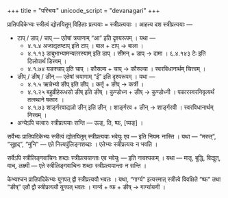 +++
title = "परिचयः"
unicode_script = "devanagari"
+++

प्रातिपदिकेभ्यः स्त्रीत्वं द्योतयितुम् विहिताः प्रत्ययाः = स्त्रीप्रत्ययाः । आहत्य दश स्त्रीप्रत्ययाः —

- टाप् / डाप् / चाप् — एतेषां त्रयाणाम् “आ” इति दृश्यरूपम् । यथा —‌
  - ४.१.४ अजाद्यतष्टाप् इति टाप् । बाल + टाप् → बाला ।
  - ४.१.१३ डाबुभाभ्यामन्यतरस्याम् इति डाप् । सीमन् + डाप् → दामा । ६.४.१४३ टेः इति टिलोपार्थं डित्त्वम् ।
  - ४.१.७४ यङश्चाप् इति चाप् । कौसल्य + चाप् → कौसल्या । स्वरविधानार्थम् चित्त्वम् ।
- ङीप् / ङीष् / ङीन् — एतेषां त्रयाणाम् “ई” इति दृश्यरूपम् । यथा —
  - ४.१.५ ऋन्नेभ्यो ङीप् इति ङीप् । कर्तृ + ङीप् → कर्त्री ।
  - ४.१.२५ बहुव्रीहेरूधसो ङीष् इति ङीष् । कुण्डोध्न + ङीष् → कुण्डोध्नी । पकारस्वरनिवृत्यर्थं तत्स्थाने षकारः ।
  - ४.१.७३‌ शार्ङ्गरवाद्यञो ङीन् इति ङीन् । शार्ङ्गरव + ङीन् → शार्ङ्गरवी । स्वरविधानार्थम् नित्त्वम् ।
- अन्येऽपि चत्वारः स्त्रीप्रत्ययाः सन्ति —‌ ऊङ्, ति, ष्फ, [ष्यङ्] ।  


सर्वेभ्यः प्रातिपदिकेभ्यः स्त्रीत्वं द्योतयितुम् स्त्रीप्रत्ययाः भवेयुः एव — इति नियमः नास्ति । यथा — “मरुत्”, “सुहृद्”, “मुनि” — एते नित्यपुंलिङ्गशब्दाः । एतेभ्यः स्त्रीप्रत्ययः न भवति ।

सर्वेऽपि स्त्रीलिङ्गवाचिनः शब्दाः स्त्रीप्रत्ययान्ताः एव भवेयुः —‌ इति नावश्यकम् । यथा — मातृ, बुद्धि, विद्युत्, वाच्, लक्ष्मी — एते स्त्रीलिङ्गवाचिनः शब्दाः स्त्रीप्रत्ययान्ताः न सन्ति ।

केभ्यश्चन प्रातिपदिकेभ्यः युगपत् द्वौ स्त्रीप्रत्ययौ भवतः । यथा, “गार्ग्य” इत्यस्मात् स्त्रीत्वे विवक्षिते “ष्फ” तथा “ङीष्” एतौ द्वौ स्त्रीप्रत्ययौ युगपत् भवतः । गार्ग्य + ष्फ + ङीष् → गार्ग्यायणी । 

